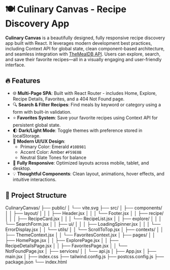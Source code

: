 # 🍽️ Culinary Canvas - Recipe Discovery App

**Culinary Canvas** is a beautifully designed, fully responsive recipe discovery app built with React. It leverages modern development best practices, including Context API for global state, clean component-based architecture, and seamless integration with [TheMealDB API](https://www.themealdb.com/api.php). Users can explore, search, and save their favorite recipes—all in a visually engaging and user-friendly interface.

## 🔥 Features

- 🌐 **Multi-Page SPA**: Built with React Router - includes Home, Explore, Recipe Details, Favorites, and a 404 Not Found page.  
- 🔍 **Search & Filter Recipes**: Find meals by keyword or category using a form with built-in validation.  
- ⭐ **Favorites System**: Save your favorite recipes using Context API for persistent global state.  
- 🌓 **Dark/Light Mode**: Toggle themes with preference stored in localStorage.  
- 🎨 **Modern UI/UX Design**:
  - Primary Color: Emerald `#10B981`
  - Accent Color: Amber `#F59E0B`
  - Neutral Slate Tones for balance  
- 📱 **Fully Responsive**: Optimized layouts across mobile, tablet, and desktop.  
- 💡 **Thoughtful Components**: Clean layout, animations, hover effects, and intuitive interactions.

## 📁 Project Structure

CulinaryCanvas/ ├── public/ │ └── vite.svg ├── src/ │ ├── components/ │ │ ├── layout/ │ │ │ ├── Header.jsx │ │ │ └── Footer.jsx │ │ ├── recipe/ │ │ │ ├── RecipeCard.jsx │ │ │ └── RecipeList.jsx │ │ ├── explore/ │ │ │ └── SearchForm.jsx │ │ ├── ui/ │ │ │ ├── LoadingSpinner.jsx │ │ │ └── ErrorDisplay.jsx │ │ └── utils/ │ │ └── ScrollToTop.jsx │ ├── contexts/ │ │ ├── ThemeContext.jsx │ │ └── FavoritesContext.jsx │ ├── pages/ │ │ ├── HomePage.jsx │ │ ├── ExplorePage.jsx │ │ ├── RecipeDetailsPage.jsx │ │ ├── FavoritesPage.jsx │ │ └── NotFoundPage.jsx │ ├── services/ │ │ └── api.js │ ├── App.jsx │ ├── main.jsx │ ├── index.css ├── tailwind.config.js ├── postcss.config.js ├── package.json └── index.html
